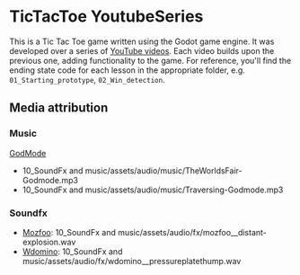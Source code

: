 # TicTacToe YoutubeSeries

This is a Tic Tac Toe game written using the Godot game engine. It was developed over a series of
[YouTube videos]().  Each video builds upon the previous one, adding functionality
to the game.  For reference, you'll find the ending state code for each lesson in the appropriate 
folder, e.g. `01_Starting_prototype`, `02_Win_detection`.


## Media attribution

### Music
[GodMode](https://www.youtube.com/channel/UCD_grdLAvD4nqcqck2E-tuw)
- 10_SoundFx and music/assets/audio/music/TheWorldsFair-Godmode.mp3 
- 10_SoundFx and music/assets/audio/music/Traversing-Godmode.mp3
### Soundfx
- [Mozfoo](https://freesound.org/people/Mozfoo/sounds/436871/): 10_SoundFx and music/assets/audio/fx/mozfoo__distant-explosion.wav
- [Wdomino](https://freesound.org/people/Wdomino/sounds/508579/): 10_SoundFx and music/assets/audio/fx/wdomino__pressureplatethump.wav 
